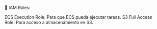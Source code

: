 📌 IAM Roles:

ECS Execution Role: Para que ECS pueda ejecutar tareas.
S3 Full Access Role: Para acceso a almacenamiento en S3.
